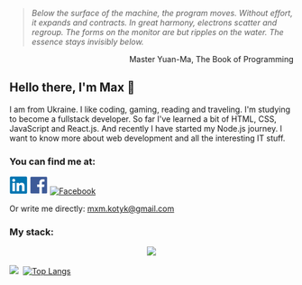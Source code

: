 >*Below the surface of the machine, the program moves. Without effort, it expands and contracts. In great harmony, electrons scatter and regroup. The forms on the monitor are but ripples on the water. The essence stays invisibly below.*
<p align="right">
Master Yuan-Ma, The Book of Programming
</p>


## Hello there, I'm Max 👋
I am from Ukraine. I like coding, gaming, reading and traveling. I'm studying to become a fullstack developer. So far I've learned a bit of HTML, CSS, JavaScript and React.js. And recently I have started my Node.js journey. I want to know more about web development and all the interesting IT stuff.

### You can find me at:

<a href="https://www.linkedin.com/in/maksym-kotyk/" target="_blank" rel="noreferrer noopener"><img src="https://raw.githubusercontent.com/devicons/devicon/master/icons/linkedin/linkedin-original.svg" title="LinkedIn" alt="LinkedIn" width="32px"/></a>
<a href="https://www.facebook.com/mxm.kotyk/" target="_blank" rel="noreferrer noopener"><img src="https://raw.githubusercontent.com/devicons/devicon/master/icons/facebook/facebook-original.svg" title="Facebook" alt="Facebook" width="32px"/></a>
<a href="https://www.instagram.com/kotyk.max/" target="_blank" rel="noreferrer noopener"><img src="https://github.com/gauravghongde/social-icons/blob/master/SVG/Color/Instagram.svg" title="Facebook" alt="Facebook" width="32px"/></a>

Or write me directly: [mxm.kotyk@gmail.com](mailto:mxm.kotyk@gmail.com)


### My stack:

<p align="center">
  <a href="https://skillicons.dev">
    <img src="https://skillicons.dev/icons?i=html,css,sass,js,git,github,vscode,react" />
  </a>
</p>


<img height="140em" src="https://github-readme-stats.vercel.app/api?username=mxm-kotyk&show_icons=true&layout=compact&theme=merko" />&nbsp;
[![Top Langs](https://github-readme-stats.vercel.app/api/top-langs/?username=mxm-kotyk&layout=compact&theme=merko)](https://github.com/anuraghazra/github-readme-stats)







<!--
**mxm-kotyk/mxm-kotyk** is a ✨ _special_ ✨ repository because its `README.md` (this file) appears on your GitHub profile.

Here are some ideas to get you started:

- 🔭 I’m currently working on ...
- 🌱 I’m currently learning ...
- 👯 I’m looking to collaborate on ...
- 🤔 I’m looking for help with ...
- 💬 Ask me about ...
- 📫 How to reach me: ...
- 😄 Pronouns: ...
- ⚡ Fun fact: ...

Below the surface of the machine, the program moves. Without effort, it expands and contracts. In great harmony, electrons scatter and regroup. The forms on the monitor are but ripples on the water. The essence stays invisibly below.

Master Yuan-Ma, The Book of Programming
-->
